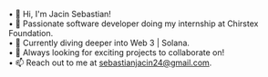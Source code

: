 • 👋 Hi, I'm Jacin Sebastian!  
• 🔭 Passionate software developer doing my internship at Chirstex Foundation.  
• 🌱 Currently diving deeper into Web 3 | Solana.  
• 🤝 Always looking for exciting projects to collaborate on!  
• 📫 Reach out to me at sebastianjacin24@gmail.com.  
